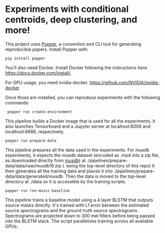 # Experiments with conditional centroids, deep clustering, and more!

This project uses [Popper](https://github.com/systemslab/popper), a convention and CLI tool for generating reproducible papers. Install Popper with:

    pip install popper

You'll also need Docker. Install Docker following the instructions here: https://docs.docker.com/install/.

For GPU usage, you need nvidia-docker: https://github.com/NVIDIA/nvidia-docker

Once those are installed, you can reproduce experiments with the following commands:

     popper run create-environment   
  
This pipeline builds a Docker image that is used for all the experiments. It also launches Tensorboard and a Jupyter server at localhost:6006 and localhost:8888, respectively.

    popper run prepare-data
   
This pipeline prepares all the data used in the experiments. For musdb experiments, it expects the musdb dataset (encoded as .mp4 into a zip file, as downloaded directly from [musdb](https://sigsep.github.io/datasets/musdb.html)) at ./pipelines/prepare-data/data/raw/musdb18.zip (. being the top-level directory of this repo) It then generates all the training data and places it into ./pipelines/prepare-data/data/generated/musdb. Then the data is moved to the top-level directory at ./data so it is accessible by the training scripts.

    popper run rnn-music-baseline
    
This pipeline trains a baseline model using a 4 layer BLSTM that outputs source masks directly. It's trained with L1 error between the estimated source spectrograms and the ground truth source spectrograms. Spectrograms are projected down to 300 mel filters before being passed into the BLSTM stack. The script parallelizes training across all available GPUs.
